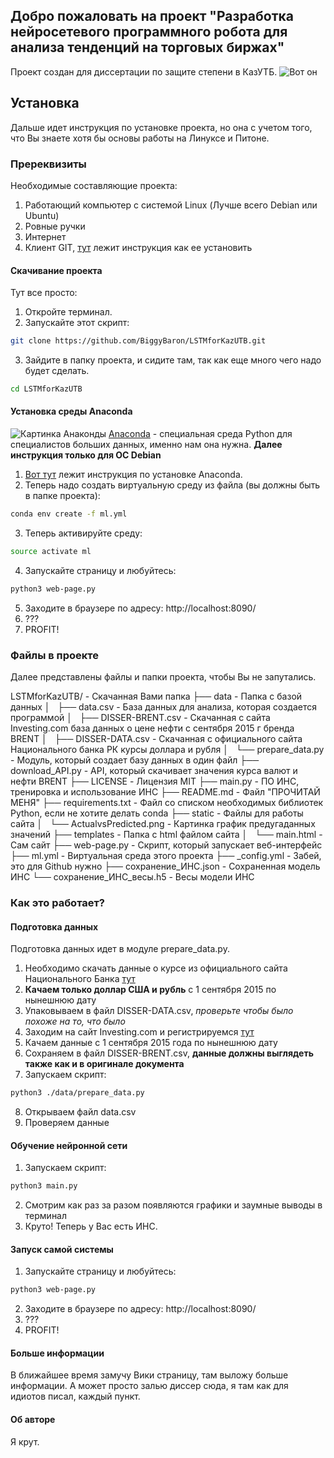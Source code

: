 ## Добро пожаловать на проект "Разработка нейросетевого программного робота для анализа тенденций на торговых биржах"
Проект создан для диссертации по защите степени в КазУТБ.
![Вот он](http://www.kazutb.kz/ru/cache/widgetkit/gallery/3/5-39db279268.jpg)
## Установка
Дальше идет инструкция по установке проекта, но она с учетом того, что Вы знаете хотя бы основы работы на Линуксе и Питоне.
### Пререквизиты
Необходимые составляющие проекта:
1. Работающий компьютер с системой Linux (Лучше всего Debian или Ubuntu)
2. Ровные ручки
3. Интернет
4. Клиент GIT, [тут](https://git-scm.com/book/ru/v1/%D0%92%D0%B2%D0%B5%D0%B4%D0%B5%D0%BD%D0%B8%D0%B5-%D0%A3%D1%81%D1%82%D0%B0%D0%BD%D0%BE%D0%B2%D0%BA%D0%B0-Git) лежит инструкция как ее установить

#### Скачивание проекта

Тут все просто:
1. Откройте терминал.
2. Запускайте этот скрипт:
```bash
git clone https://github.com/BiggyBaron/LSTMforKazUTB.git
```
3. Зайдите в папку проекта, и сидите там, так как еще много чего надо будет сделать.
```bash
cd LSTMforKazUTB
```

#### Установка среды Anaconda
![Картинка Анаконды](https://binstar-static-prod.s3.amazonaws.com/latest/img/AnacondaCloud_logo_green.png)
[Anaconda](https://anaconda.org/) - специальная среда Python для специалистов больших данных, именно нам она нужна.
**Далее инструкция только для ОС Debian**
1. [Вот тут](https://www.digitalocean.com/community/tutorials/how-to-install-the-anaconda-python-distribution-on-ubuntu-16-04) лежит инструкция по установке Anaconda.
2. Теперь надо создать виртуальную среду из файла (вы должны быть в папке проекта):
```bash
conda env create -f ml.yml
```
3. Теперь активируйте среду:
```bash
source activate ml
```
4. Запускайте страницу и любуйтесь:
```bash
python3 web-page.py
```
5. Заходите в браузере по адресу: http://localhost:8090/
6. ???
7. PROFIT!

### Файлы в проекте
Далее представлены файлы и папки проекта, чтобы Вы не запутались.

LSTMforKazUTB/ - Скачанная Вами папка
├── data - Папка с базой данных
│   ├── data.csv - База данных для анализа, которая создается программой
│   ├── DISSER-BRENT.csv - Скачанная с сайта Investing.com база данных о цене нефти с сентября 2015 г бренда BRENT
│   ├── DISSER-DATA.csv - Скачанная с официального сайта Национального банка РК курсы доллара и рубля
│   └── prepare_data.py - Модуль, который создает базу данных в один файл
├── download_API.py - API, который скачивает значения курса валют и нефти BRENT
├── LICENSE - Лицензия MIT
├── main.py - ПО ИНС, тренировка и использование ИНС
├── README.md - Файл "ПРОЧИТАЙ МЕНЯ"
├── requirements.txt - Файл со списком необходимых библиотек Python, если не хотите делать conda
├── static - Файлы для работы сайта
│   └── ActualvsPredicted.png - Картинка график предугаданных значений
├── templates - Папка с html файлом сайта
│   └── main.html - Сам сайт
├── web-page.py - Скрипт, который запускает веб-интерфейс
├── ml.yml - Виртуальная среда этого проекта
├── _config.yml - Забей, это для Github нужно
├── сохранение_ИНС.json - Сохраненная модель ИНС
└── сохранение_ИНС_весы.h5 - Весы модели ИНС

### Как это работает?
#### Подготовка данных
Подготовка данных идет в модуле prepare_data.py.
1. Необходимо скачать данные о курсе из официального сайта Национального Банка [тут](http://nationalbank.kz/?docid=748&switch=russian)
2. **Качаем только доллар США и рубль** с 1 сентября 2015 по нынешнюю дату
3. Упаковываем в файл DISSER-DATA.csv, _проверьте чтобы было похоже на то, что было_
4. Заходим на сайт Investing.com и регистрируемся [тут](https://ru.investing.com/commodities/brent-oil-historical-data)
5. Качаем данные с 1 сентября 2015 года по нынешнюю дату
6. Сохраняем в файл DISSER-BRENT.csv, **данные должны выглядеть также как и в оригинале документа**
7. Запускаем скрипт:
```bash
python3 ./data/prepare_data.py
```
8. Открываем файл data.csv
9. Проверяем данные

#### Обучение нейронной сети
1. Запускаем скрипт:
```bash
python3 main.py
```
2. Смотрим как раз за разом появляются графики и заумные выводы в терминал
3. Круто! Теперь у Вас есть ИНС.

#### Запуск самой системы
1. Запускайте страницу и любуйтесь:
```bash
python3 web-page.py
```
2. Заходите в браузере по адресу: http://localhost:8090/
3. ???
4. PROFIT!

#### Больше информации
В ближайшее время замучу Вики страницу, там выложу больше информации.
А может просто залью диссер сюда, я там как для идиотов писал, каждый пункт.

#### Об авторе
Я крут.
